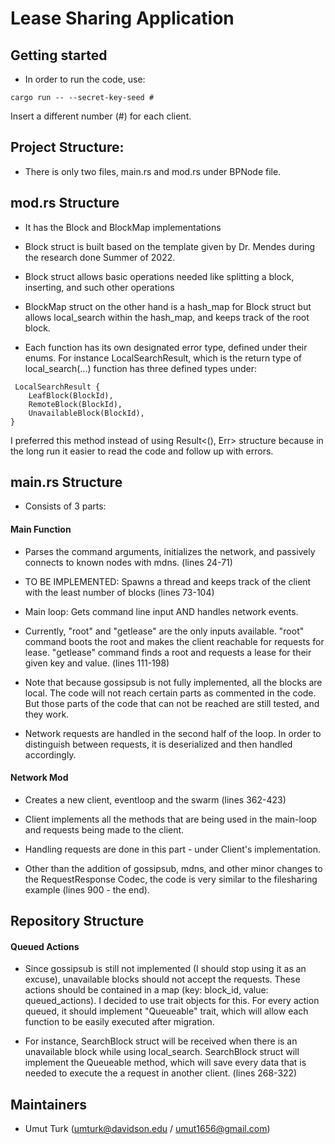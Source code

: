 # Lease Sharing Application

## Getting started

- In order to run the code, use:

```
cargo run -- --secret-key-seed #
```

Insert a different number (#) for each client.

## Project Structure: 

- There is only two files, main.rs and mod.rs under BPNode file. 

## mod.rs Structure

- It has the Block and BlockMap implementations

- Block struct is built based on the template given by Dr. Mendes during the research done Summer of 2022. 

- Block struct allows basic operations needed like splitting a block, inserting, and such other operations

- BlockMap struct on the other hand is a hash_map for Block struct but allows local_search within the hash_map, and keeps track of the root block.

- Each function has its own designated error type, defined under their enums. For instance LocalSearchResult, which is the return type of local_search(...) function has three defined types under:

```
 LocalSearchResult {
    LeafBlock(BlockId),
    RemoteBlock(BlockId),
    UnavailableBlock(BlockId),
}
```
I preferred this method instead of using Result<(), Err> structure because in the long run it easier to read the code and follow up with errors. 

## main.rs Structure

- Consists of 3 parts:

#### Main Function

- Parses the command arguments, initializes the network, and passively connects to known nodes with mdns. (lines 24-71)

- TO BE IMPLEMENTED: Spawns a thread and keeps track of the client with the least number of blocks (lines 73-104)

- Main loop: Gets command line input AND handles network events. 

- Currently, "root" and "getlease" are the only inputs available. "root" command boots the root and makes the client reachable for requests for lease. "getlease" command finds a root and requests a lease for their given key and value. (lines 111-198)

- Note that because gossipsub is not fully implemented, all the blocks are local. The code will not reach certain parts as commented in the code. But those parts of the code that can not be reached are still tested, and they work.

- Network requests are handled in the second half of the loop. In order to distinguish between requests, it is deserialized and then handled accordingly.

#### Network Mod

- Creates a new client, eventloop and the swarm (lines 362-423)

- Client implements all the methods that are being used in the main-loop and requests being made to the client.

- Handling requests are done in this part - under Client's implementation.

- Other than the addition of gossipsub, mdns, and other minor changes to the RequestResponse Codec, the code is very similar to the filesharing example (lines 900 - the end). 
## Repository Structure

#### Queued Actions 

- Since gossipsub is still not implemented (I should stop using it as an excuse), unavailable blocks should not accept the requests. These actions should be contained in a map (key: block_id, value: queued_actions). I decided to use trait objects for this. For every action queued, it should implement "Queueable" trait, which will allow each function to be easily executed after migration.

- For instance, SearchBlock struct will be received when there is an unavailable block while using local_search. SearchBlock struct will implement the Queueable method, which will save every data that is needed to execute the a request in another client. (lines 268-322)

## Maintainers


- Umut Turk (umturk@davidson.edu / umut1656@gmail.com)
